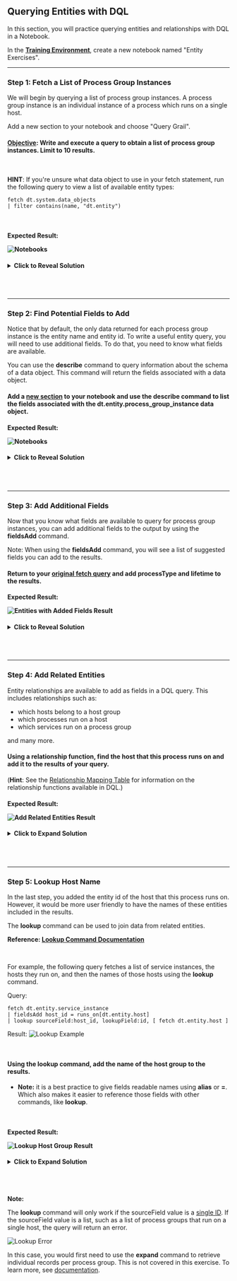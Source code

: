 ## Querying Entities with DQL


In this section, you will practice querying entities and relationships with DQL in a Notebook.

In the **[Training Environment](https://zex57197.apps.dynatrace.com/ui/apps/dynatrace.notebooks/notebooks)**, create a new notebook named "Entity Exercises".


---

### Step 1: Fetch a List of Process Group Instances

We will begin by querying a list of process group instances.  A process group instance is an individual instance of a process which runs on a single host.

Add a new section to your notebook and choose "Query Grail".


#### <u>Objective</u>: Write and execute a query to obtain a list of process group instances. Limit to 10 results.

<br>

**HINT**: If you're unsure what data object to use in your fetch statement, run the following query to view a list of available entity types:

    fetch dt.system.data_objects
    | filter contains(name, "dt.entity")
<br>

<H4> Expected Result:

<br>

![Notebooks](../../assets/images/EntitiesSolution1.png)

<H4><details>
<summary>Click to Reveal Solution</summary>
<br>
<br>

```
fetch dt.entity.process_group_instance
| limit 10
```
</details></H4>

<br>
<br>

---

### Step 2: Find Potential Fields to Add

Notice that by default, the only data returned for each process group instance is the entity name and entity id.  To write a useful entity query, you will need to use additional fields.  To do that, you need to know what fields are available.

You can use the **describe** command to query information about the schema of a data object.  This command will return the fields associated with a data object.

#### Add a <u>new section</u> to your notebook and use the describe command to list the fields associated with the dt.entity.process_group_instance data object.


<H4> Expected Result:

<br>

![Notebooks](../../assets/images/EntitiesSolution2.png)


<H4><details>
<summary>Click to Reveal Solution</summary>
<br>

```
describe dt.entity.process_group_instance
```

</details></H4>

<br>
<br>

---

### Step 3: Add Additional Fields

Now that you know what fields are available to query for process group instances, you can add additional fields to the output by using the **fieldsAdd** command.

Note: When using the **fieldsAdd** command, you will see a list of suggested fields you can add to the results.  

<!-- ![Notebooks](../../assets/images/Query_Entities_Add_Fields.png) -->

#### Return to your <u>original **fetch** query</u> and add processType and lifetime to the results.


<H4>Expected Result:

<br>

![Entities with Added Fields Result](../../assets/images/EntitiesSolution3.png)

<H4><details>
<summary>Click to Reveal Solution</summary>

```
fetch dt.entity.process_group_instance
| fieldsAdd processType, lifetime
| limit 10
```



</details></H4>
<br>
<br>

---

### Step 4: Add Related Entities

Entity relationships are available to add as fields in a DQL query.  This includes relationships such as:
- which hosts belong to a host group
- which processes run on a host
- which services run on a process group

and many more.



#### Using a relationship function, find the host that this process runs on and add it to the results of your query.

(**Hint**: See the [Relationship Mapping Table](https://www.dynatrace.com/support/help/shortlink/grail-querying-monitored-entities#relationship-mapping-table) for information on the relationship functions available in DQL.)
<br>

<H4>Expected Result:

<br>

![Add Related Entities Result](../../assets/images/EntitiesSolution4.png)


<H4><details>
<summary>Click to Expand Solution</summary>

```
fetch dt.entity.process_group_instance
| fieldsAdd processType, lifetime, host = belongs_to[dt.entity.host]
| limit 10
```



</details></H4>
<br>
<br>

---

### Step 5: Lookup Host Name

In the last step, you added the entity id of the host that this process runs on.  However, it would be more user friendly to have the names of these entities included in the results.

The **lookup** command can be used to join data from related entities.

**Reference: [Lookup Command Documentation](https://www.dynatrace.com/support/help/shortlink/dql-commands#lookup)**

<br>

For example, the following query fetches a list of service instances, the hosts they run on, and then the names of those hosts using the **lookup** command.

Query:
```
fetch dt.entity.service_instance
| fieldsAdd host_id = runs_on[dt.entity.host]
| lookup sourceField:host_id, lookupField:id, [ fetch dt.entity.host ]
```
Result:
![Lookup Example](../../assets/images/lookup_example_result.png)

<br>

#### Using the lookup command, add the name of the host group to the results.

- **Note:** it is a best practice to give fields readable names using **alias** or **=**.  Which also makes it easier to reference those fields with other commands, like **lookup**.

<br>

<H4>Expected Result:

<br>

![Lookup Host Group Result](../../assets/images/EntitiesSolution5.png)


<H4><details>
<summary>Click to Expand Solution</summary>

```
fetch dt.entity.process_group_instance
| fieldsAdd processType, lifetime, host = belongs_to[dt.entity.host]
| lookup [fetch dt.entity.host], sourceField:host, lookupField:id
| limit 10
```



</details></H4>
<br>
<br>

**Note:** 

The **lookup** command will only work if the sourceField value is a <u>single ID</u>.  If the sourceField value is a list, such as a list of process groups that run on a single host, the query will return an error.

![Lookup Error](../../assets/images/Query_Entities_Lookup_Error.png)

In this case, you would first need to use the **expand** command to retrieve individual records per process group.  This is not covered in this exercise.  To learn more, see [documentation](https://www.dynatrace.com/support/help/shortlink/grail-querying-monitored-entities#expand-relationships).

<br>
<br>